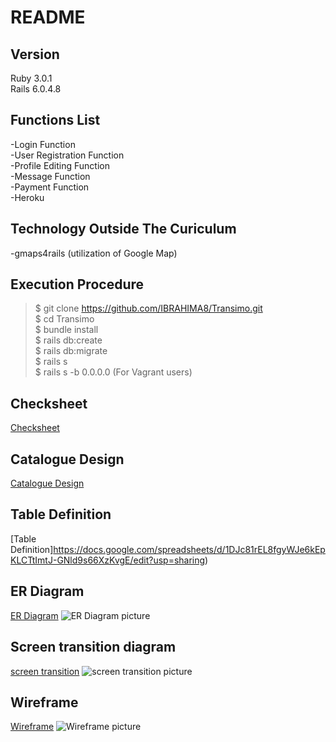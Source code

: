 # README


## Version
Ruby 3.0.1 <br>
Rails 6.0.4.8

## Functions List
-Login Function <br>
-User Registration Function <br>
-Profile Editing Function <br>
-Message Function <br>
-Payment Function <br>
-Heroku

## Technology Outside The Curiculum
-gmaps4rails (utilization of Google Map)

## Execution Procedure
> $ git clone https://github.com/IBRAHIMA8/Transimo.git <br>
> $ cd Transimo <br>
> $ bundle install <br>
> $ rails db:create <br>
  $ rails db:migrate <br>
> $ rails s <br>
> $ rails s -b 0.0.0.0 (For Vagrant users)

## Checksheet
[Checksheet](https://docs.google.com/spreadsheets/d/1DJc81rEL8fgyWJe6kEpKLCTtImtJ-GNld9s66XzKvgE/edit?usp=sharing)

## Catalogue Design
[Catalogue Design](https://docs.google.com/spreadsheets/d/1DJc81rEL8fgyWJe6kEpKLCTtImtJ-GNld9s66XzKvgE/edit?usp=sharing)

## Table Definition
[Table Definition]https://docs.google.com/spreadsheets/d/1DJc81rEL8fgyWJe6kEpKLCTtImtJ-GNld9s66XzKvgE/edit?usp=sharing)

## ER Diagram
[ER Diagram](https://drive.google.com/file/d/1R9jsH0x3CkbGAlppcnossTA82c5Ndd5O/view?usp=sharing)
![ER Diagram picture](<img src="/ER.png">)


## Screen transition diagram
[screen transition](https://drive.google.com/file/d/1RSg5uVFGRnVSA97wXUH9u4e-rYHVYiQ1/view?usp=sharing)
![screen transition picture](<img src="/Transition.png">)


## Wireframe
[Wireframe](https://drive.google.com/file/d/1qvgIaae4-7T3Li_hBAJFpvnVwib2k91Q/view?usp=sharing)
![Wireframe picture](<img src="/Wireframe.png">)
